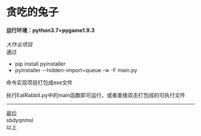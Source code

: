 # 贪吃的兔子  

#### 运行环境：python3.7+pygame1.9.3
  
*大作业项目*  
通过
+ pip install pyinstaller
+ pyinstaller --hidden-import=queue -w -F main.py  
  
命令实现项目打包成exe文件  

执行EatRabbit.py中的main函数即可运行，或者直接双击打包成的可执行文件
  
  ---  
  最后  
  sbdyqnmsl  
  以上